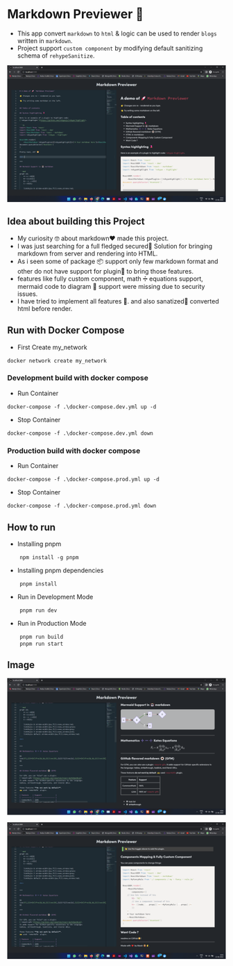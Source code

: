 # **Markdown Previewer 🚀**

- This app convert `markdown` to `html` & logic can be used to render `blogs` written in `markdown`.
- Project support `custom component` by modifying default sanitizing schema of `rehypeSanitize`.

![Untitled](https://raw.githubusercontent.com/akash-aman/markdown_previewer/main/images/img1.png)

## **Idea about building this Project**

- My curiosity 🤓 about markdown❤️ made this project. 
- I was just searching for a full fledged secured🔐 Solution for bringing markdown from server and rendering into HTML.
- As i seen some of package 📦 support only few markdown format and other do not have support for plugin🔌 to bring those features.
- features like fully custom component, math ➗ equations support, mermaid code to diagram 💎 support were missing due to security issues. 
- I have tried to implement all features 🎉. and also sanatized🔫 converted html before render.


## Run with Docker Compose

- First Create my_network  

```
docker network create my_network
```


### Development build with docker compose

- Run Container 

```
docker-compose -f .\docker-compose.dev.yml up -d
```

- Stop Container

```
docker-compose -f .\docker-compose.dev.yml down
```

### Production build with docker compose 

- Run Container 

```
docker-compose -f .\docker-compose.prod.yml up -d
```

- Stop Container

```
docker-compose -f .\docker-compose.prod.yml down
```


## How to run 

- Installing pnpm 
```
    npm install -g pnpm
```
- Installing pnpm dependencies
```
    pnpm install 
```
- Run in Development Mode  
```
    pnpm run dev
```
- Run in Production Mode 
```
    pnpm run build
    pnpm run start
```

## Image


![Untitled](https://raw.githubusercontent.com/akash-aman/markdown_previewer/main/images/img2.png)

![Untitled](https://raw.githubusercontent.com/akash-aman/markdown_previewer/main/images/img3.png)


